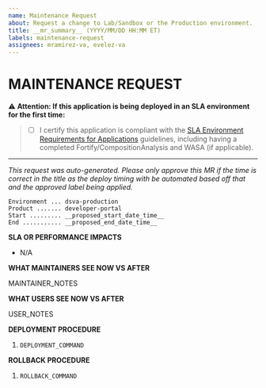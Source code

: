 ```yaml
---
name: Maintenance Request
about: Request a change to Lab/Sandbox or the Production environment.
title: __mr_summary__ (YYYY/MM/DD HH:MM ET)
labels: maintenance-request
assignees: mramirez-va, evelez-va
---
```


# MAINTENANCE REQUEST

⚠️ **Attention: If this application is being deployed in an SLA environment for the first time:**

> - [ ] I certify this application is compliant with the [SLA Environment Requirements for Applications](https://community.max.gov/display/VAExternal/SLA+Environment+Requirements+for+Applications) guidelines, including having a completed Fortify/CompositionAnalysis and WASA (if applicable).

---

_This request was auto-generated. Please only approve this MR if the time is correct in the title as the deploy timing with be automated based off that and the approved label being applied._

```
Environment ... dsva-production
Product ....... developer-portal
Start ......... __proposed_start_date_time__
End ........... __proposed_end_date_time__
```

**SLA OR PERFORMANCE IMPACTS**

<!-- Is this change expected to temporarily cause product outages or impact its performance? Enter "N/A" if not applicable. -->

- N/A

**WHAT MAINTAINERS SEE NOW VS AFTER**

<!-- Describe the initial state vs the final state of the product after the updates. For an application, this could be current version vs future version. -->

MAINTAINER_NOTES

**WHAT USERS SEE NOW VS AFTER**

<!-- Describe how this maintenance will impact end-users of the product. -->

USER_NOTES

**DEPLOYMENT PROCEDURE**

<!-- List the deployment steps you will follow in this MR. -->

1. `DEPLOYMENT_COMMAND`

**ROLLBACK PROCEDURE**

<!-- List the rollback steps you will follow in this MR. -->

1. `ROLLBACK_COMMAND`
